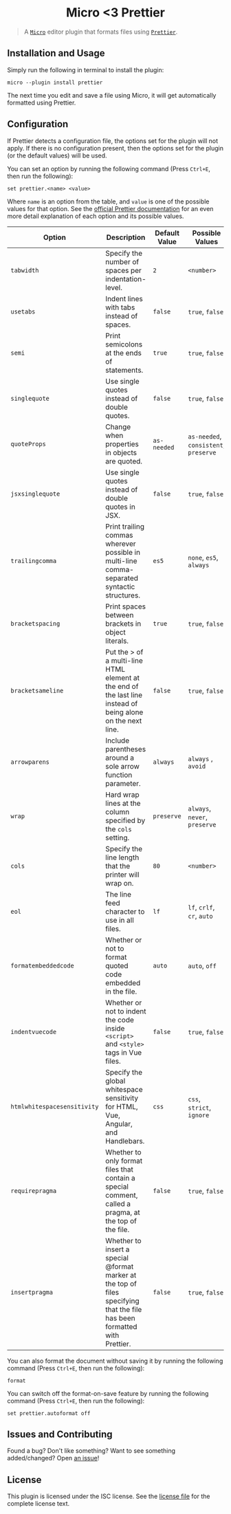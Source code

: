 # <div align="center"> Micro <3 Prettier </div>

> A [`Micro`](https://github.com/zyedidia/micro) editor plugin that formats
> files using [`Prettier`](https://github.com/prettier/prettier).

## Installation and Usage

Simply run the following in terminal to install the plugin:

```
micro --plugin install prettier
```

The next time you edit and save a file using Micro, it will get automatically
formatted using Prettier.

## Configuration

If Prettier detects a configuration file, the options set for the plugin will
not apply. If there is no configuration present, then the options set for the
plugin (or the default values) will be used.

You can set an option by running the following command (Press `Ctrl+E`, then run
the following):

```
set prettier.<name> <value>
```

Where `name` is an option from the table, and `value` is one of the possible
values for that option. See the
[official Prettier documentation](https://prettier.io/docs/en/options.html) for
an even more detail explanation of each option and its possible values.

| Option                      | Description                                                                                                               | Default Value | Possible Values                       |
| --------------------------- | ------------------------------------------------------------------------------------------------------------------------- | ------------- | ------------------------------------- |
| `tabwidth`                  | Specify the number of spaces per indentation-level.                                                                       | `2`           | `<number>`                            |
| `usetabs`                   | Indent lines with tabs instead of spaces.                                                                                 | `false`       | `true`, `false`                       |
| `semi`                      | Print semicolons at the ends of statements.                                                                               | `true`        | `true`, `false`                       |
| `singlequote`               | Use single quotes instead of double quotes.                                                                               | `false`       | `true`, `false`                       |
| `quoteProps`                | Change when properties in objects are quoted.                                                                             | `as-needed`   | `as-needed`, `consistent`, `preserve` |
| `jsxsinglequote`            | Use single quotes instead of double quotes in JSX.                                                                        | `false`       | `true`, `false`                       |
| `trailingcomma`             | Print trailing commas wherever possible in multi-line comma-separated syntactic structures.                               | `es5`         | `none`, `es5`, `always`               |
| `bracketspacing`            | Print spaces between brackets in object literals.                                                                         | `true`        | `true`, `false`                       |
| `bracketsameline`           | Put the > of a multi-line HTML element at the end of the last line instead of being alone on the next line.               | `false`       | `true`, `false`                       |
| `arrowparens`               | Include parentheses around a sole arrow function parameter.                                                               | `always`      | `always` , `avoid`                    |
| `wrap`                      | Hard wrap lines at the column specified by the `cols` setting.                                                            | `preserve`    | `always`, `never`, `preserve`         |
| `cols`                      | Specify the line length that the printer will wrap on.                                                                    | `80`          | `<number>`                            |
| `eol`                       | The line feed character to use in all files.                                                                              | `lf`          | `lf`, `crlf`, `cr`, `auto`            |
| `formatembeddedcode`        | Whether or not to format quoted code embedded in the file.                                                                | `auto`        | `auto`, `off`                         |
| `indentvuecode`             | Whether or not to indent the code inside `<script>` and `<style>` tags in Vue files.                                      | `false`       | `true`, `false`                       |
| `htmlwhitespacesensitivity` | Specify the global whitespace sensitivity for HTML, Vue, Angular, and Handlebars.                                         | `css`         | `css`, `strict`, `ignore`             |
| `requirepragma`             | Whether to only format files that contain a special comment, called a pragma, at the top of the file.                     | `false`       | `true`, `false`                       |
| `insertpragma`              | Whether to insert a special @format marker at the top of files specifying that the file has been formatted with Prettier. | `false`       | `true`, `false`                       |

You can also format the document without saving it by running the following
command (Press `Ctrl+E`, then run the following):

```
format
```

You can switch off the format-on-save feature by running the following command
(Press `Ctrl+E`, then run the following):

```
set prettier.autoformat off
```

## Issues and Contributing

Found a bug? Don't like something? Want to see something added/changed? Open
[an issue](https://github.com/gamemaker1/micro-plugin-prettier/issues/new)!

## License

This plugin is licensed under the ISC license. See the
[license file](license.md) for the complete license text.
